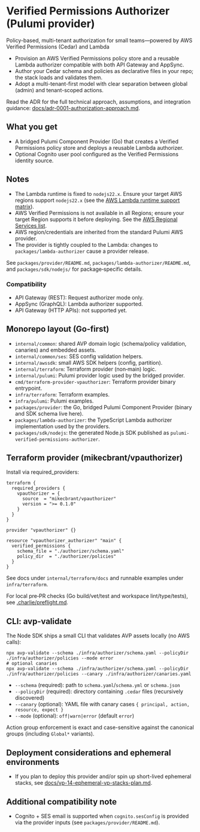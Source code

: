 # Verified Permissions Authorizer (Pulumi provider)

Policy-based, multi-tenant authorization for small teams—powered by AWS Verified Permissions (Cedar) and Lambda

- Provision an AWS Verified Permissions policy store and a reusable Lambda authorizer compatible with both API Gateway and AppSync.
- Author your Cedar schema and policies as declarative files in your repo; the stack loads and validates them.
- Adopt a multi-tenant-first model with clear separation between global (admin) and tenant-scoped actions.

Read the ADR for the full technical approach, assumptions, and integration guidance: [docs/adr-0001-authorization-approach.md](docs/adr-0001-authorization-approach.md).

## What you get

- A bridged Pulumi Component Provider (Go) that creates a Verified Permissions policy store and deploys a reusable Lambda authorizer.
- Optional Cognito user pool configured as the Verified Permissions identity source.


## Notes
- The Lambda runtime is fixed to `nodejs22.x`. Ensure your target AWS regions support `nodejs22.x` (see the [AWS Lambda runtime support matrix](https://docs.aws.amazon.com/lambda/latest/dg/lambda-runtimes.html)).
- AWS Verified Permissions is not available in all Regions; ensure your target Region supports it before deploying. See the [AWS Regional Services list](https://aws.amazon.com/about-aws/global-infrastructure/regional-product-services/).
- AWS region/credentials are inherited from the standard Pulumi AWS provider.
- The provider is tightly coupled to the Lambda: changes to `packages/lambda-authorizer` cause a provider release.

See `packages/provider/README.md`, `packages/lambda-authorizer/README.md`, and `packages/sdk/nodejs/` for package‑specific details.

### Compatibility
- API Gateway (REST): Request authorizer mode only.
- AppSync (GraphQL): Lambda authorizer supported.
- API Gateway (HTTP APIs): not supported yet.

## Monorepo layout (Go‑first)

- `internal/common`: shared AVP domain logic (schema/policy validation, canaries) and embedded assets.
- `internal/common/ses`: SES config validation helpers.
- `internal/awssdk`: small AWS SDK helpers (config, partition).
- `internal/terraform`: Terraform provider (non‑main) logic.
- `internal/pulumi`: Pulumi provider logic used by the bridged provider.
- `cmd/terraform-provider-vpauthorizer`: Terraform provider binary entrypoint.
- `infra/terraform`: Terraform examples.
- `infra/pulumi`: Pulumi examples.
- `packages/provider`: the Go, bridged Pulumi Component Provider (binary and SDK schema live here).
- `packages/lambda-authorizer`: the TypeScript Lambda authorizer implementation used by the providers.
- `packages/sdk/nodejs`: the generated Node.js SDK published as `pulumi-verified-permissions-authorizer`.

## Terraform provider (mikecbrant/vpauthorizer)

Install via required_providers:

```hcl
terraform {
  required_providers {
    vpauthorizer = {
      source  = "mikecbrant/vpauthorizer"
      version = ">= 0.1.0"
    }
  }
}

provider "vpauthorizer" {}

resource "vpauthorizer_authorizer" "main" {
  verified_permissions {
    schema_file = "./authorizer/schema.yaml"
    policy_dir  = "./authorizer/policies"
  }
}
```

See docs under `internal/terraform/docs` and runnable examples under `infra/terraform`.

For local pre‑PR checks (Go build/vet/test and workspace lint/type/tests), see [.charlie/preflight.md](.charlie/preflight.md).

## CLI: avp-validate

The Node SDK ships a small CLI that validates AVP assets locally (no AWS calls):

```
npx avp-validate --schema ./infra/authorizer/schema.yaml --policyDir ./infra/authorizer/policies --mode error
# optional canaries
npx avp-validate --schema ./infra/authorizer/schema.yaml --policyDir ./infra/authorizer/policies --canary ./infra/authorizer/canaries.yaml
```

- `--schema` (required): path to `schema.yaml`/`schema.yml` or `schema.json`
- `--policyDir` (required): directory containing `.cedar` files (recursively discovered)
- `--canary` (optional): YAML file with canary cases `{ principal, action, resource, expect }`
- `--mode` (optional): `off|warn|error` (default `error`)

Action group enforcement is exact and case-sensitive against the canonical groups (including `Global*` variants).

## Deployment considerations and ephemeral environments

- If you plan to deploy this provider and/or spin up short-lived ephemeral stacks, see [docs/vp-14-ephemeral-vp-stacks-plan.md](docs/vp-14-ephemeral-vp-stacks-plan.md).

## Additional compatibility note

- Cognito + SES email is supported when `cognito.sesConfig` is provided via the provider inputs (see `packages/provider/README.md`).
